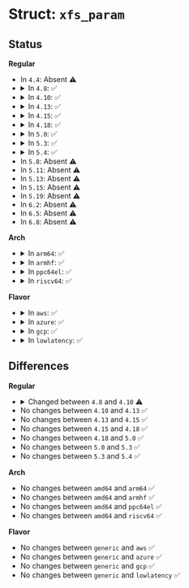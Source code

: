 # Struct: <code>xfs_param</code>

## Status
<b>Regular</b>
<ul>
<li>
In <code>4.4</code>: Absent ⚠️
</li>
<li>
<details>
<summary>In <code>4.8</code>: ✅</summary>

```c
struct xfs_param {
    xfs_sysctl_val_t sgid_inherit;
    xfs_sysctl_val_t symlink_mode;
    xfs_sysctl_val_t panic_mask;
    xfs_sysctl_val_t error_level;
    xfs_sysctl_val_t syncd_timer;
    xfs_sysctl_val_t stats_clear;
    xfs_sysctl_val_t inherit_sync;
    xfs_sysctl_val_t inherit_nodump;
    xfs_sysctl_val_t inherit_noatim;
    xfs_sysctl_val_t xfs_buf_timer;
    xfs_sysctl_val_t xfs_buf_age;
    xfs_sysctl_val_t inherit_nosym;
    xfs_sysctl_val_t rotorstep;
    xfs_sysctl_val_t inherit_nodfrg;
    xfs_sysctl_val_t fstrm_timer;
    xfs_sysctl_val_t eofb_timer;
};
```
</details>
</li>
<li>
<details>
<summary>In <code>4.10</code>: ✅</summary>

```c
struct xfs_param {
    xfs_sysctl_val_t sgid_inherit;
    xfs_sysctl_val_t symlink_mode;
    xfs_sysctl_val_t panic_mask;
    xfs_sysctl_val_t error_level;
    xfs_sysctl_val_t syncd_timer;
    xfs_sysctl_val_t stats_clear;
    xfs_sysctl_val_t inherit_sync;
    xfs_sysctl_val_t inherit_nodump;
    xfs_sysctl_val_t inherit_noatim;
    xfs_sysctl_val_t xfs_buf_timer;
    xfs_sysctl_val_t xfs_buf_age;
    xfs_sysctl_val_t inherit_nosym;
    xfs_sysctl_val_t rotorstep;
    xfs_sysctl_val_t inherit_nodfrg;
    xfs_sysctl_val_t fstrm_timer;
    xfs_sysctl_val_t eofb_timer;
    xfs_sysctl_val_t cowb_timer;
};
```
</details>
</li>
<li>
<details>
<summary>In <code>4.13</code>: ✅</summary>

```c
struct xfs_param {
    xfs_sysctl_val_t sgid_inherit;
    xfs_sysctl_val_t symlink_mode;
    xfs_sysctl_val_t panic_mask;
    xfs_sysctl_val_t error_level;
    xfs_sysctl_val_t syncd_timer;
    xfs_sysctl_val_t stats_clear;
    xfs_sysctl_val_t inherit_sync;
    xfs_sysctl_val_t inherit_nodump;
    xfs_sysctl_val_t inherit_noatim;
    xfs_sysctl_val_t xfs_buf_timer;
    xfs_sysctl_val_t xfs_buf_age;
    xfs_sysctl_val_t inherit_nosym;
    xfs_sysctl_val_t rotorstep;
    xfs_sysctl_val_t inherit_nodfrg;
    xfs_sysctl_val_t fstrm_timer;
    xfs_sysctl_val_t eofb_timer;
    xfs_sysctl_val_t cowb_timer;
};
```
</details>
</li>
<li>
<details>
<summary>In <code>4.15</code>: ✅</summary>

```c
struct xfs_param {
    xfs_sysctl_val_t sgid_inherit;
    xfs_sysctl_val_t symlink_mode;
    xfs_sysctl_val_t panic_mask;
    xfs_sysctl_val_t error_level;
    xfs_sysctl_val_t syncd_timer;
    xfs_sysctl_val_t stats_clear;
    xfs_sysctl_val_t inherit_sync;
    xfs_sysctl_val_t inherit_nodump;
    xfs_sysctl_val_t inherit_noatim;
    xfs_sysctl_val_t xfs_buf_timer;
    xfs_sysctl_val_t xfs_buf_age;
    xfs_sysctl_val_t inherit_nosym;
    xfs_sysctl_val_t rotorstep;
    xfs_sysctl_val_t inherit_nodfrg;
    xfs_sysctl_val_t fstrm_timer;
    xfs_sysctl_val_t eofb_timer;
    xfs_sysctl_val_t cowb_timer;
};
```
</details>
</li>
<li>
<details>
<summary>In <code>4.18</code>: ✅</summary>

```c
struct xfs_param {
    xfs_sysctl_val_t sgid_inherit;
    xfs_sysctl_val_t symlink_mode;
    xfs_sysctl_val_t panic_mask;
    xfs_sysctl_val_t error_level;
    xfs_sysctl_val_t syncd_timer;
    xfs_sysctl_val_t stats_clear;
    xfs_sysctl_val_t inherit_sync;
    xfs_sysctl_val_t inherit_nodump;
    xfs_sysctl_val_t inherit_noatim;
    xfs_sysctl_val_t xfs_buf_timer;
    xfs_sysctl_val_t xfs_buf_age;
    xfs_sysctl_val_t inherit_nosym;
    xfs_sysctl_val_t rotorstep;
    xfs_sysctl_val_t inherit_nodfrg;
    xfs_sysctl_val_t fstrm_timer;
    xfs_sysctl_val_t eofb_timer;
    xfs_sysctl_val_t cowb_timer;
};
```
</details>
</li>
<li>
<details>
<summary>In <code>5.0</code>: ✅</summary>

```c
struct xfs_param {
    xfs_sysctl_val_t sgid_inherit;
    xfs_sysctl_val_t symlink_mode;
    xfs_sysctl_val_t panic_mask;
    xfs_sysctl_val_t error_level;
    xfs_sysctl_val_t syncd_timer;
    xfs_sysctl_val_t stats_clear;
    xfs_sysctl_val_t inherit_sync;
    xfs_sysctl_val_t inherit_nodump;
    xfs_sysctl_val_t inherit_noatim;
    xfs_sysctl_val_t xfs_buf_timer;
    xfs_sysctl_val_t xfs_buf_age;
    xfs_sysctl_val_t inherit_nosym;
    xfs_sysctl_val_t rotorstep;
    xfs_sysctl_val_t inherit_nodfrg;
    xfs_sysctl_val_t fstrm_timer;
    xfs_sysctl_val_t eofb_timer;
    xfs_sysctl_val_t cowb_timer;
};
```
</details>
</li>
<li>
<details>
<summary>In <code>5.3</code>: ✅</summary>

```c
struct xfs_param {
    xfs_sysctl_val_t sgid_inherit;
    xfs_sysctl_val_t symlink_mode;
    xfs_sysctl_val_t panic_mask;
    xfs_sysctl_val_t error_level;
    xfs_sysctl_val_t syncd_timer;
    xfs_sysctl_val_t stats_clear;
    xfs_sysctl_val_t inherit_sync;
    xfs_sysctl_val_t inherit_nodump;
    xfs_sysctl_val_t inherit_noatim;
    xfs_sysctl_val_t xfs_buf_timer;
    xfs_sysctl_val_t xfs_buf_age;
    xfs_sysctl_val_t inherit_nosym;
    xfs_sysctl_val_t rotorstep;
    xfs_sysctl_val_t inherit_nodfrg;
    xfs_sysctl_val_t fstrm_timer;
    xfs_sysctl_val_t eofb_timer;
    xfs_sysctl_val_t cowb_timer;
};
```
</details>
</li>
<li>
<details>
<summary>In <code>5.4</code>: ✅</summary>

```c
struct xfs_param {
    xfs_sysctl_val_t sgid_inherit;
    xfs_sysctl_val_t symlink_mode;
    xfs_sysctl_val_t panic_mask;
    xfs_sysctl_val_t error_level;
    xfs_sysctl_val_t syncd_timer;
    xfs_sysctl_val_t stats_clear;
    xfs_sysctl_val_t inherit_sync;
    xfs_sysctl_val_t inherit_nodump;
    xfs_sysctl_val_t inherit_noatim;
    xfs_sysctl_val_t xfs_buf_timer;
    xfs_sysctl_val_t xfs_buf_age;
    xfs_sysctl_val_t inherit_nosym;
    xfs_sysctl_val_t rotorstep;
    xfs_sysctl_val_t inherit_nodfrg;
    xfs_sysctl_val_t fstrm_timer;
    xfs_sysctl_val_t eofb_timer;
    xfs_sysctl_val_t cowb_timer;
};
```
</details>
</li>
<li>
In <code>5.8</code>: Absent ⚠️
</li>
<li>
In <code>5.11</code>: Absent ⚠️
</li>
<li>
In <code>5.13</code>: Absent ⚠️
</li>
<li>
In <code>5.15</code>: Absent ⚠️
</li>
<li>
In <code>5.19</code>: Absent ⚠️
</li>
<li>
In <code>6.2</code>: Absent ⚠️
</li>
<li>
In <code>6.5</code>: Absent ⚠️
</li>
<li>
In <code>6.8</code>: Absent ⚠️
</li>
</ul>
<b>Arch</b>
<ul>
<li>
<details>
<summary>In <code>arm64</code>: ✅</summary>

```c
struct xfs_param {
    xfs_sysctl_val_t sgid_inherit;
    xfs_sysctl_val_t symlink_mode;
    xfs_sysctl_val_t panic_mask;
    xfs_sysctl_val_t error_level;
    xfs_sysctl_val_t syncd_timer;
    xfs_sysctl_val_t stats_clear;
    xfs_sysctl_val_t inherit_sync;
    xfs_sysctl_val_t inherit_nodump;
    xfs_sysctl_val_t inherit_noatim;
    xfs_sysctl_val_t xfs_buf_timer;
    xfs_sysctl_val_t xfs_buf_age;
    xfs_sysctl_val_t inherit_nosym;
    xfs_sysctl_val_t rotorstep;
    xfs_sysctl_val_t inherit_nodfrg;
    xfs_sysctl_val_t fstrm_timer;
    xfs_sysctl_val_t eofb_timer;
    xfs_sysctl_val_t cowb_timer;
};
```
</details>
</li>
<li>
<details>
<summary>In <code>armhf</code>: ✅</summary>

```c
struct xfs_param {
    xfs_sysctl_val_t sgid_inherit;
    xfs_sysctl_val_t symlink_mode;
    xfs_sysctl_val_t panic_mask;
    xfs_sysctl_val_t error_level;
    xfs_sysctl_val_t syncd_timer;
    xfs_sysctl_val_t stats_clear;
    xfs_sysctl_val_t inherit_sync;
    xfs_sysctl_val_t inherit_nodump;
    xfs_sysctl_val_t inherit_noatim;
    xfs_sysctl_val_t xfs_buf_timer;
    xfs_sysctl_val_t xfs_buf_age;
    xfs_sysctl_val_t inherit_nosym;
    xfs_sysctl_val_t rotorstep;
    xfs_sysctl_val_t inherit_nodfrg;
    xfs_sysctl_val_t fstrm_timer;
    xfs_sysctl_val_t eofb_timer;
    xfs_sysctl_val_t cowb_timer;
};
```
</details>
</li>
<li>
<details>
<summary>In <code>ppc64el</code>: ✅</summary>

```c
struct xfs_param {
    xfs_sysctl_val_t sgid_inherit;
    xfs_sysctl_val_t symlink_mode;
    xfs_sysctl_val_t panic_mask;
    xfs_sysctl_val_t error_level;
    xfs_sysctl_val_t syncd_timer;
    xfs_sysctl_val_t stats_clear;
    xfs_sysctl_val_t inherit_sync;
    xfs_sysctl_val_t inherit_nodump;
    xfs_sysctl_val_t inherit_noatim;
    xfs_sysctl_val_t xfs_buf_timer;
    xfs_sysctl_val_t xfs_buf_age;
    xfs_sysctl_val_t inherit_nosym;
    xfs_sysctl_val_t rotorstep;
    xfs_sysctl_val_t inherit_nodfrg;
    xfs_sysctl_val_t fstrm_timer;
    xfs_sysctl_val_t eofb_timer;
    xfs_sysctl_val_t cowb_timer;
};
```
</details>
</li>
<li>
<details>
<summary>In <code>riscv64</code>: ✅</summary>

```c
struct xfs_param {
    xfs_sysctl_val_t sgid_inherit;
    xfs_sysctl_val_t symlink_mode;
    xfs_sysctl_val_t panic_mask;
    xfs_sysctl_val_t error_level;
    xfs_sysctl_val_t syncd_timer;
    xfs_sysctl_val_t stats_clear;
    xfs_sysctl_val_t inherit_sync;
    xfs_sysctl_val_t inherit_nodump;
    xfs_sysctl_val_t inherit_noatim;
    xfs_sysctl_val_t xfs_buf_timer;
    xfs_sysctl_val_t xfs_buf_age;
    xfs_sysctl_val_t inherit_nosym;
    xfs_sysctl_val_t rotorstep;
    xfs_sysctl_val_t inherit_nodfrg;
    xfs_sysctl_val_t fstrm_timer;
    xfs_sysctl_val_t eofb_timer;
    xfs_sysctl_val_t cowb_timer;
};
```
</details>
</li>
</ul>
<b>Flavor</b>
<ul>
<li>
<details>
<summary>In <code>aws</code>: ✅</summary>

```c
struct xfs_param {
    xfs_sysctl_val_t sgid_inherit;
    xfs_sysctl_val_t symlink_mode;
    xfs_sysctl_val_t panic_mask;
    xfs_sysctl_val_t error_level;
    xfs_sysctl_val_t syncd_timer;
    xfs_sysctl_val_t stats_clear;
    xfs_sysctl_val_t inherit_sync;
    xfs_sysctl_val_t inherit_nodump;
    xfs_sysctl_val_t inherit_noatim;
    xfs_sysctl_val_t xfs_buf_timer;
    xfs_sysctl_val_t xfs_buf_age;
    xfs_sysctl_val_t inherit_nosym;
    xfs_sysctl_val_t rotorstep;
    xfs_sysctl_val_t inherit_nodfrg;
    xfs_sysctl_val_t fstrm_timer;
    xfs_sysctl_val_t eofb_timer;
    xfs_sysctl_val_t cowb_timer;
};
```
</details>
</li>
<li>
<details>
<summary>In <code>azure</code>: ✅</summary>

```c
struct xfs_param {
    xfs_sysctl_val_t sgid_inherit;
    xfs_sysctl_val_t symlink_mode;
    xfs_sysctl_val_t panic_mask;
    xfs_sysctl_val_t error_level;
    xfs_sysctl_val_t syncd_timer;
    xfs_sysctl_val_t stats_clear;
    xfs_sysctl_val_t inherit_sync;
    xfs_sysctl_val_t inherit_nodump;
    xfs_sysctl_val_t inherit_noatim;
    xfs_sysctl_val_t xfs_buf_timer;
    xfs_sysctl_val_t xfs_buf_age;
    xfs_sysctl_val_t inherit_nosym;
    xfs_sysctl_val_t rotorstep;
    xfs_sysctl_val_t inherit_nodfrg;
    xfs_sysctl_val_t fstrm_timer;
    xfs_sysctl_val_t eofb_timer;
    xfs_sysctl_val_t cowb_timer;
};
```
</details>
</li>
<li>
<details>
<summary>In <code>gcp</code>: ✅</summary>

```c
struct xfs_param {
    xfs_sysctl_val_t sgid_inherit;
    xfs_sysctl_val_t symlink_mode;
    xfs_sysctl_val_t panic_mask;
    xfs_sysctl_val_t error_level;
    xfs_sysctl_val_t syncd_timer;
    xfs_sysctl_val_t stats_clear;
    xfs_sysctl_val_t inherit_sync;
    xfs_sysctl_val_t inherit_nodump;
    xfs_sysctl_val_t inherit_noatim;
    xfs_sysctl_val_t xfs_buf_timer;
    xfs_sysctl_val_t xfs_buf_age;
    xfs_sysctl_val_t inherit_nosym;
    xfs_sysctl_val_t rotorstep;
    xfs_sysctl_val_t inherit_nodfrg;
    xfs_sysctl_val_t fstrm_timer;
    xfs_sysctl_val_t eofb_timer;
    xfs_sysctl_val_t cowb_timer;
};
```
</details>
</li>
<li>
<details>
<summary>In <code>lowlatency</code>: ✅</summary>

```c
struct xfs_param {
    xfs_sysctl_val_t sgid_inherit;
    xfs_sysctl_val_t symlink_mode;
    xfs_sysctl_val_t panic_mask;
    xfs_sysctl_val_t error_level;
    xfs_sysctl_val_t syncd_timer;
    xfs_sysctl_val_t stats_clear;
    xfs_sysctl_val_t inherit_sync;
    xfs_sysctl_val_t inherit_nodump;
    xfs_sysctl_val_t inherit_noatim;
    xfs_sysctl_val_t xfs_buf_timer;
    xfs_sysctl_val_t xfs_buf_age;
    xfs_sysctl_val_t inherit_nosym;
    xfs_sysctl_val_t rotorstep;
    xfs_sysctl_val_t inherit_nodfrg;
    xfs_sysctl_val_t fstrm_timer;
    xfs_sysctl_val_t eofb_timer;
    xfs_sysctl_val_t cowb_timer;
};
```
</details>
</li>
</ul>

## Differences
<b>Regular</b>
<ul>
<li>
<details>
<summary>Changed between <code>4.8</code> and <code>4.10</code> ⚠️</summary>
<ul>
<li>
<b>Field added. </b>
<code>xfs_sysctl_val_t cowb_timer</code>
</li>
</ul>
</details>
</li>
<li>
No changes between <code>4.10</code> and <code>4.13</code> ✅
</li>
<li>
No changes between <code>4.13</code> and <code>4.15</code> ✅
</li>
<li>
No changes between <code>4.15</code> and <code>4.18</code> ✅
</li>
<li>
No changes between <code>4.18</code> and <code>5.0</code> ✅
</li>
<li>
No changes between <code>5.0</code> and <code>5.3</code> ✅
</li>
<li>
No changes between <code>5.3</code> and <code>5.4</code> ✅
</li>
</ul>
<b>Arch</b>
<ul>
<li>
No changes between <code>amd64</code> and <code>arm64</code> ✅
</li>
<li>
No changes between <code>amd64</code> and <code>armhf</code> ✅
</li>
<li>
No changes between <code>amd64</code> and <code>ppc64el</code> ✅
</li>
<li>
No changes between <code>amd64</code> and <code>riscv64</code> ✅
</li>
</ul>
<b>Flavor</b>
<ul>
<li>
No changes between <code>generic</code> and <code>aws</code> ✅
</li>
<li>
No changes between <code>generic</code> and <code>azure</code> ✅
</li>
<li>
No changes between <code>generic</code> and <code>gcp</code> ✅
</li>
<li>
No changes between <code>generic</code> and <code>lowlatency</code> ✅
</li>
</ul>
